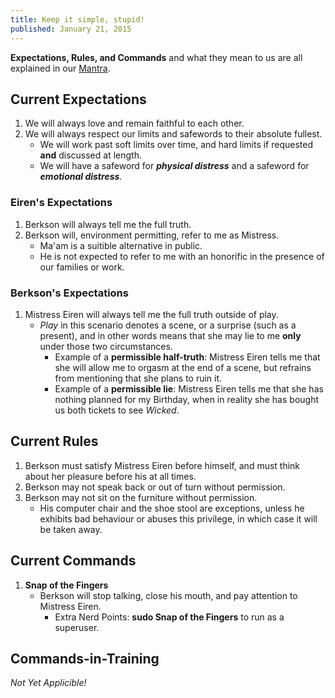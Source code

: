 ```yaml
---
title: Keep it simple, stupid!
published: January 21, 2015
---
```


**Expectations, Rules, and Commands** and what they mean to us are all explained in our [Mantra].

## Current Expectations

1.  We will always love and remain faithful to each other.
2.  We will always respect our limits and safewords to their absolute fullest.
    *   We will work past soft limits over time, and hard limits if requested **and** discussed at length.
    *   We will have a safeword for **_physical distress_** and a safeword for **_emotional distress_**.

### Eiren's Expectations

1.  Berkson will always tell me the full truth.
2.  Berkson will, environment permitting, refer to me as Mistress.
    *   Ma'am is a suitible alternative in public.
    *   He is not expected to refer to me with an honorific in the presence of our families or work.

### Berkson's Expectations

1.  Mistress Eiren will always tell me the full truth outside of play.
    *   _Play_ in this scenario denotes a scene, or a surprise (such as a present), and in other words means that she may lie to me **only** under those two circumstances.
        *   Example of a **permissible half-truth**: Mistress Eiren tells me that she will allow me to orgasm at the end of a scene, but refrains from mentioning that she plans to ruin it.
        *   Example of a **permissible lie**: Mistress Eiren tells me that she has nothing planned for my Birthday, when in reality she has bought us both tickets to see _Wicked_.

## Current Rules

1.  Berkson must satisfy Mistress Eiren before himself, and must think about her pleasure before his at all times.
2.  Berkson may not speak back or out of turn without permission.
3.  Berkson may not sit on the furniture without permission.
    *   His computer chair and the shoe stool are exceptions, unless he exhibits bad behaviour or abuses this privilege, in which case it will be taken away.


## Current Commands

1.  **Snap of the Fingers**
    *   Berkson will stop talking, close his mouth, and pay attention to Mistress Eiren.
        *   Extra Nerd Points: **sudo Snap of the Fingers** to run as a superuser.

## Commands-in-Training

_Not Yet Applicible!_

[Mantra]: ../page/mantra.html
